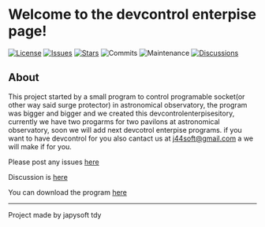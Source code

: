 # Welcome to the devcontrol enterpise page!

[![License][license-shield]](LICENSE) [![Issues][issues-shield]][issues] [![Stars][stars-shield]][stars] ![Commits](https://img.shields.io/github/commit-activity/t/jan-tdy/devcontrolenterpise?style=for-the-badge) ![Maintenance](https://img.shields.io/maintenance/yes/2025?style=for-the-badge) [![Discussions][discussions-shield]][discussions]

## About
This project started by a small program to control programable socket(or other way said surge protector) in astronomical observatory, the program was bigger and bigger and we created this devcontrolenterpisesitory, currently we have two progarms for two pavilons at astronomical observatory, soon we will add next devcotrol enterpise programs. if you want to have devcontrol for you also cantact us at j44soft@gmail.com a we will make if for you.

Please post any issues [here](https://github.com/jan-tdy/devcontrolenterpise/issues)

Discussion is [here](https://github.com/jan-tdy/devcontrolenterpise/discussions)

You can download the program [here](https://github.com/jan-tdy/devcontrolenterpise)

---

Project made by japysoft tdy



[releases-shield]: https://img.shields.io/github/v/release/jan-tdy/devcontrolenterpise?style=for-the-badge
[releases]: https://github.com/jan-tdy/devcontrolenterpise/releases
[license-shield]: https://img.shields.io/github/license/jan-tdy/devcontrolenterpise?style=for-the-badge
[issues-shield]: https://img.shields.io/github/issues/jan-tdy/devcontrolenterpise?style=for-the-badge
[issues]: https://github.com/jan-tdy/devcontrolenterpise/issues
[discussions-shield]: https://img.shields.io/badge/GitHub-Discussions-blue?style=for-the-badge&logo=github
[discussions]: https://github.com/jan-tdy/devcontrolenterpise/discussions
[stars-shield]: https://img.shields.io/github/stars/jan-tdy/devcontrolenterpise?style=for-the-badge
[stars]: https://github.com/jan-tdy/devcontrolenterpise/stargazers


